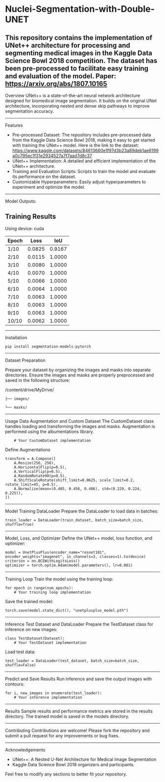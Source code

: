 # Nuclei-Segmentation-with-Double-UNET
This repository contains the implementation of UNet++ architecture for processing and segmenting medical images in the Kaggle Data Science Bowl 2018 competition. The dataset has been pre-processed to facilitate easy training and evaluation of the model.
Paper: https://arxiv.org/abs/1807.10165
----------------------------------------------------------------------------------------------------------------------------------------------------------------------
Overview
UNet++ is a state-of-the-art neural network architecture designed for biomedical image segmentation. It builds on the original UNet architecture, incorporating nested and dense skip pathways to improve segmentation accuracy.

----------------------------------------------------------------------------------------------------------------------------------------------------------------------
Features
- Pre-processed Dataset: The repository includes pre-processed data from the Kaggle Data Science Bowl 2018, making it easy to get started with training the UNet++ model. Here is the link to the dataset: https://www.kaggle.com/datasets/84613660e1f97d3b23a89deb1ae6199a0c795ec1f31e2934527a7f7aad7d8c37
- UNet++ Implementation: A detailed and efficient implementation of the UNet++ architecture.
- Training and Evaluation Scripts: Scripts to train the model and evaluate its performance on the dataset.
- Customizable Hyperparameters: Easily adjust hyperparameters to experiment and optimize the model.

----------------------------------------------------------------------------------------------------------------------------------------------------------------------
Model Outputs:
## Training Results

Using device: cuda

| Epoch | Loss   | IoU    |
|-------|--------|--------|
| 1/10  | 0.0825 | 0.9167 |
| 2/10  | 0.0115 | 1.0000 |
| 3/10  | 0.0080 | 1.0000 |
| 4/10  | 0.0070 | 1.0000 |
| 5/10  | 0.0066 | 1.0000 |
| 6/10  | 0.0064 | 1.0000 |
| 7/10  | 0.0063 | 1.0000 |
| 8/10  | 0.0063 | 1.0000 |
| 9/10  | 0.0063 | 1.0000 |
| 10/10 | 0.0062 | 1.0000 |

----------------------------------------------------------------------------------------------------------------------------------------------------------------------
Installation

```pip install segmentation-models-pytorch```

----------------------------------------------------------------------------------------------------------------------------------------------------------------------

Dataset Preparation

Prepare your dataset by organizing the images and masks into separate directories. Ensure the images and masks are properly preprocessed and saved in the following structure:

/content/drive/MyDrive/

    ├── images/
    
    └── masks/

----------------------------------------------------------------------------------------------------------------------------------------------------------------------

Usage
Data Augmentation and Custom Dataset
The CustomDataset class handles loading and transforming the images and masks. Augmentation is performed using the albumentations library.

````class CustomDataset(Dataset):
    # Your CustomDataset implementation
````

Define Augmentations
````
transform = A.Compose([
    A.Resize(256, 256),
    A.HorizontalFlip(p=0.5),
    A.VerticalFlip(p=0.5),
    A.RandomRotate90(p=0.5),
    A.ShiftScaleRotate(shift_limit=0.0625, scale_limit=0.2, rotate_limit=45, p=0.5),
    A.Normalize(mean=(0.485, 0.456, 0.406), std=(0.229, 0.224, 0.225)),
])
````

----------------------------------------------------------------------------------------------------------------------------------------------------------------------

Model Training
DataLoader
Prepare the DataLoader to load data in batches:

````
train_loader = DataLoader(train_dataset, batch_size=batch_size, shuffle=True)
````
----------------------------------------------------------------------------------------------------------------------------------------------------------------------

Model, Loss, and Optimizer
Define the UNet++ model, loss function, and optimizer:

````
model = UnetPlusPlus(encoder_name="resnet101", encoder_weights="imagenet", in_channels=3, classes=1).to(device)
criterion = nn.BCEWithLogitsLoss()
optimizer = torch.optim.Adam(model.parameters(), lr=0.001)
````

----------------------------------------------------------------------------------------------------------------------------------------------------------------------

Training Loop
Train the model using the training loop:

````
for epoch in range(num_epochs):
    # Your training loop implementation
````
Save the trained model:

````
torch.save(model.state_dict(), "unetplusplus_model.pth")
````

----------------------------------------------------------------------------------------------------------------------------------------------------------------------

Inference
Test Dataset and DataLoader
Prepare the TestDataset class for inference on new images:

````
class TestDataset(Dataset):
    # Your TestDataset implementation
````
Load test data:

````
test_loader = DataLoader(test_dataset, batch_size=batch_size, shuffle=False)
````
----------------------------------------------------------------------------------------------------------------------------------------------------------------------

Predict and Save Results
Run inference and save the output images with contours:

````
for i, new_images in enumerate(test_loader):
    # Your inference implementation
````
----------------------------------------------------------------------------------------------------------------------------------------------------------------------

Results
Sample results and performance metrics are stored in the results directory. The trained model is saved in the models directory.

----------------------------------------------------------------------------------------------------------------------------------------------------------------------

Contributing
Contributions are welcome! Please fork the repository and submit a pull request for any improvements or bug fixes.

----------------------------------------------------------------------------------------------------------------------------------------------------------------------
Acknowledgements

- UNet++: A Nested U-Net Architecture for Medical Image Segmentation
- Kaggle Data Science Bowl 2018 organizers and participants.

Feel free to modify any sections to better fit your repository.
